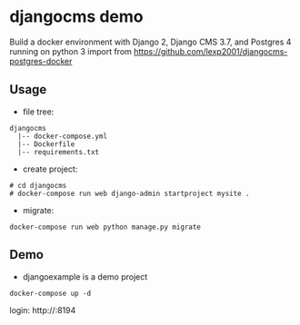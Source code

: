 # djangocms demo
Build a docker environment with Django 2, Django CMS 3.7, and Postgres 4 running on python 3
import from https://github.com/lexp2001/djangocms-postgres-docker

## Usage
* file tree:
```
djangocms
  |-- docker-compose.yml
  |-- Dockerfile
  |-- requirements.txt
```
* create project:
```
# cd djangocms
# docker-compose run web django-admin startproject mysite .
```
* migrate:
```
docker-compose run web python manage.py migrate
```
## Demo
* djangoexample is a demo project
```
docker-compose up -d
```
login: http://<your-ip>:8194
